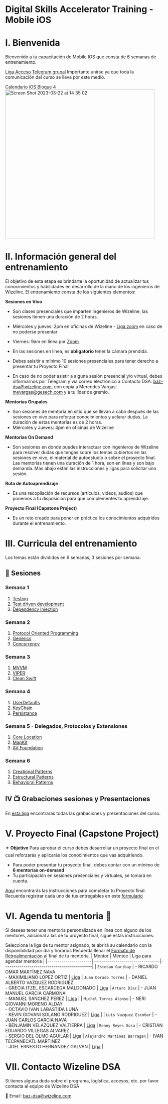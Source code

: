 # Digital Skills Accelerator Training - Mobile iOS

# I. Bienvenida
Bienvenido a tu capacitación de Mobile IOS que consta de 6 semanas de entrenamiento.

[Liga Acceso Telegram grupal](https://t.me/+ce1FaKIjcr81MGI5)
Importante unirse ya que toda la comunicación del curso se lleva por este medio.

Calendario iOS Bloque 4<br>
<img width="476" alt="Screen Shot 2023-03-22 at 14 35 02" src="https://user-images.githubusercontent.com/114529977/227031630-6c263c8a-d41d-493a-a136-f05b78a144ff.png">


# II. Información general del entrenamiento
El objetivo de esta etapa es brindarte la oportunidad de actualizar tus conocimientos y habilidades en desarrollo de la mano de los ingenieros de Wizeline. El entrenamiento consta de los siguientes elementos: 

**Sesiones en Vivo** 
- Son clases presenciales que imparten ingenieros de Wizeline, las sesiones tienen una duración de 2 horas.
- Miércoles y jueves: 2pm en oficinas de Wizeline - [Liga zoom](https://wizeline.zoom.us/j/81192692315) en caso de no poderse presentar
- Viernes: 9am en línea por [Zoom](https://wizeline.zoom.us/j/81192692315)

- En las sesiones en línea, es **obligatorio** tener la cámara prendida.
- Debes asisitir a mínimo 10 sesiones presenciales para tener derecho a presentar tu Proyecto Final
- En caso de no poder asistir a alguna sesión presencial y/o virtual, debes informarnos por Telegram y vía correo electrónico a Contacto DSA: baz-dsa@wizeline.com, con copia a Mercedes Vargas: mevargas@gesech.com y a tu líder de gremio. 

**Mentorías Grupales**
- Son sesiones de mentoría en sitio que se llevan a cabo después de las sesiones en vivo para reforzar conocimientos y aclarar dudas. La duración de estas mentorías es de 2 horas.
- Miércoles y Jueves: 4pm en oficinas de Wizeline

**Mentorías On Demand**
- Son sesiones en donde puedes interactuar con ingenieros de Wizeline para resolver dudas que tengas sobre los temas cubiertos en las sesiones en vivo, el material de autoestudio o sobre el proyecto final. Las mentorías tienen una duración de 1 hora, son en línea y son bajo demanda. Más abajo están las instrucciones y ligas para solicitar una sesión.

**Ruta de Autoaprendizaje**
- Es una recopilación de recursos (artículos, videos, audios) que ponemos a tu disposición para que complementes tu aprendizaje.

**Proyecto Final (Capstone Project)**
- Es un reto creado para poner en práctica los conocimientos adquiridos durante el entrenamiento. 

# III. Curricula del entrenamiento
Los temas están divididos en 6 semanas, 3 sesiones por semana. 

## :bookmark_tabs: Sesiones

### Semana 1
   1. [Testing](curso/semana_1/sesion_1)
   2. [Test driven development](curso/semana_1/sesion_2)
   3. [Dependency Injection](curso/semana_1/sesion_3)

### Semana 2 
   1. [Protocol Oriented Programming](curso/semana_2/sesion_1)
   2. [Generics](curso/semana_2/sesion_2)
   3. [Concurrency](curso/semana_2/sesion_3)

### Semana 3
   1. [MVVM](curso/semana_3/sesion_1)
   2. [VIPER](curso/semana_3/sesion_2)
   3. [Clean Swift](curso/semana_3/sesion_3)

### Semana 4
   1. [UserDefaults](hcurso/semana_4/sesion_1)
   2. [KeyChain](curso/semana_4/sesion_2)
   3. [Persistance](curso/semana_4/sesion_3)

### Semana 5 - Delegados, Protocolos y Extensiones
   1. [Core Location](curso/semana_5/sesion_1)
   2. [MapKit](curso/semana_5/sesion_2)
   3. [AV Foundation](curso/semana_5/sesion_3)

### Semana 6
   1. [Creational Patterns](curso/semana_6/sesion_1)
   2. [Estructural Patterns](curso/semana_6/sesion_2)
   3. [Behavioral Patterns](curso/semana_6/sesion_3)

## IV 📺 Grabaciones sesiones y Presentaciones

En [esta liga](/Grabaciones_y_Presentaciones.md) encontrarás todas las grabaciones y presentaciones del curso.


# V. Proyecto Final (Capstone Project)
✴️ **Objetivo**
Para aprobar el curso debes desarrollar un proyecto final en el cual reforzarás y aplicarás los conocimientos que vas adquiriendo.
- Para poder presentar tu proyecto final, debes contar con un mínimo de **6 mentorías on-demand**
- Tu participación en sesiones presenciales y virtuales, se tomará en cuenta.

[Aquí](https://github.com/wizelineacademy/baz-ios-project-c4-2023) encontrarás las instrucciones para completar tu Proyecto final. Recuerda registrar cada uno de tus entregables en este [formulario](https://forms.gle/6BiUgkYNUFHUaU3g6)


# VI. Agenda tu mentoria 📆
Si deseas tener una mentoria personalizada en línea con alguno de los mentores, adicional a las de tu proyecto final, sigue estas instrucciones:

Selecciona la liga de tu mentor asignado, te abrirá su calendario con la disponibilidad por día y horarios
Recuerda llenar el [Formato de Retroalimentación](https://forms.gle/vrGE16LpuRy4h6Xh8) al final de tu mentoría.
| Mentor               | Mentee                          |  Liga para agendar mentoria                |
|----------------------|---------------------------------|--------------------------------------------|
| `Esteban Garibay`      | - RICARDO OMAR MARTÍNEZ NAVA  <br/> - MAXIMILIANO LOPEZ ORTIZ  | [Liga](https://calendly.com/esteban-garibay/baz-mentorias-1-1)
| `Juan Dorado Torres`       | - DANIEL ALBERTO VAZQUEZ RODRIGUEZ <br/> - GRECIA ITZEL ESCARCEGA MALDONADO | [Liga](https://calendly.com/juan-doraado/baz-mentoria-1-1)
| `Arturo Díaz`       | - JUAN MANUEL GARCIA CARMONA <br/> -  MANUEL SANCHEZ PEREZ  | [Liga](https://calendly.com/arturo-diaz-wize/baz-mentoria-1-1) |
| `Michel Torres Alonso`      | -  NERI GIOVANNI MORENO ALDAY <br/> - OCTAVIO IVAN LABASTIDA LUNA  <br/> - KEVIN GIOVANI SOLANO RODRIGUEZ  | [Liga](https://calendly.com/michel-torres-alonso/baz-mentoria-1-1) |
| `Luis Vazquez Escobar`      |  - JUAN CARLOS GARCIA NAVA <br/> - BENJAMIN VELAZQUEZ VALTIERRA  | [Liga](https://calendly.com/luis-vazquez-e/baz-mentoria-1-1)
| `Benny Reyes Sosa`  | - CRISTIAN EDUARDO VILLEGAS ALVAREZ <br/> - SERGIO DEL OLMO AGUILAR | [Liga](https://calendly.com/benny-reyes/baz-mentoria-1-1)
| `Alejandro Martinez Barragan`    | - IVAN TECPANECATL MARTINEZ  <br/> - JOEL ERNESTO HERNANDEZ GALVAN | [Liga](https://calendly.com/alejandro-mb/mentorias-baz) |
                                     
# VII. Contacto Wizeline DSA
Si tienes alguna duda sobre el programa, logística, accesos, etc. por favor contacta al equipo de Wizeline DSA

:email: Email: [baz-dsa@wizeline.com](baz-dsa@wizeline.com)
